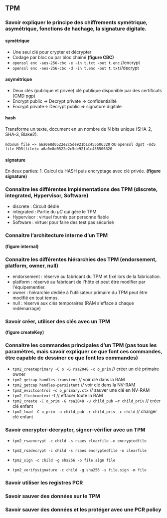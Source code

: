 ## TPM

### Savoir expliquer le principe des chiffrements symétrique, asymétrique, fonctions de hachage, la signature digitale.

#### symétrique

- Une seul clé pour crypter et décrypter
- Codage par bloc ou par bloc chainé **(figure CBC)** 
- `openssl enc -aes-256-cbc -e -in t.txt -out t.enc` //encrypt
- `openssl enc -aes-256-cbc -d -in t.enc -out t.txt`//decrypt

#### asymétrique

- Deux clés (publique et privée) clé publique disponible par des certificats (CMD pgp)
- Encrypt public -> Decrypt private => confidentialité
- Encrypt private-> Decrypt public => signature digitale

#### hash

Transforme un texte, document en un nombre de N bits unique (SHA-2, SHA-3, Blake2).

`md5sum file => a6a0e8d0522e2c5de921b1c455506320` ou `openssl dgst -md5 file MD5(file)= a6a0e8d0522e2c5de921b1c455506320`  

#### signature

En deux parties: 1. Calcul du HASH puis encryptage avec clé privée. **(figure signature)**

### Connaitre les différentes implémentations des TPM (discrete, integrated, Hypervisor, Software)

- discrete : Circuit dédié 
- integrated : Partie du $\mu C$ qui gère le TPM
- Hypervisor : virtuel fournis par personne fiable
- Software : virtuel pour faire des test pas sécurisé

### Connaitre l’architecture interne d’un TPM

**(figure internal)** 

### Connaitre les différentes hiérarchies des TPM (endorsement, platform, owner, null)

- endorsement : réservé au fabricant du TPM et fixé lors de la fabrication.
- platform : réservé au fabricant de l'hôte et peut être modifier par l'équipementier.
- owner : hiérarchie dédiée à l'utilisateur primaire du TPM peut être modifié en tout temps.
- null : réservé aux clés temporaires (RAM s'efface à chaque redémarrage)

### Savoir créer, utiliser des clés avec un TPM

**(figure createKey)** 

### Connaitre les commandes principales d’un TPM (pas tous les paramètres, mais savoir expliquer ce que font ces commandes, être capable de dessiner ce que font les commandes)

- `tpm2_createprimary -C o -G rsa2048 -c o_prim` // créer un clé primaire owner
- `tpm2_getcap handles-transient` // voir clé dans la RAM
- `tpm2_getcap handles-persistent` // voir clé dans la NV-RAM
- `tpm2_evictcontrol –c o_primary.ctx` // sauver une clé en NV-RAM
- `tpm2_flushcontext` -t // effacer toute la RAM
- `tpm2_create -C o_prim -G rsa2048 -u child_pub –r child_priv` // créer clé enfant
- `tpm2_load -C o_prim -u child_pub -r child_priv -c child` // charger clé enfant

### Savoir encrypter-décrypter, signer-vérifier avec un TPM

- `tpm2_rsaencrypt -c child -s rsaes clearfile –o encryptedfile`

- `tpm2_rsadecrypt -c child -s rsaes encryptedfile -o clearfile`

- `tpm2_sign -c child -g sha256 -o file.sign file`

- `tpm2_verifysignature -c child -g sha256 -s file.sign -m file`

### Savoir utiliser les registres PCR



### Savoir sauver des données sur le TPM



### Savoir sauver des données et les protéger avec une PCR policy

